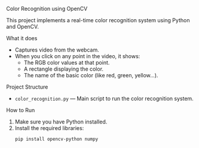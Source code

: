 Color Recognition using OpenCV

This project implements a real-time color recognition system using Python and OpenCV.

 What it does

- Captures video from the webcam.
- When you click on any point in the video, it shows:
  - The RGB color values at that point.
  - A rectangle displaying the color.
  - The name of the basic color (like red, green, yellow...).

Project Structure

- `color_recognition.py` — Main script to run the color recognition system.

 How to Run

1. Make sure you have Python installed.
2. Install the required libraries:
   ```bash
   pip install opencv-python numpy
